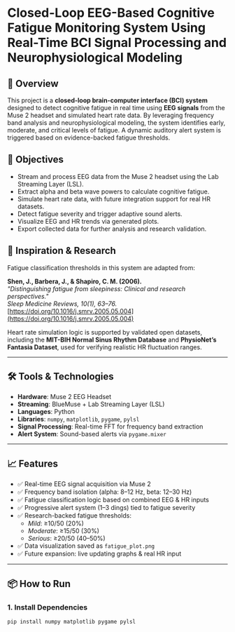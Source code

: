 # Closed-Loop EEG-Based Cognitive Fatigue Monitoring System Using Real-Time BCI Signal Processing and Neurophysiological Modeling

## 📘 Overview
This project is a **closed-loop brain-computer interface (BCI) system** designed to detect cognitive fatigue in real time using **EEG signals** from the Muse 2 headset and simulated heart rate data. By leveraging frequency band analysis and neurophysiological modeling, the system identifies early, moderate, and critical levels of fatigue. A dynamic auditory alert system is triggered based on evidence-backed fatigue thresholds.

## 🎯 Objectives
- Stream and process EEG data from the Muse 2 headset using the Lab Streaming Layer (LSL).
- Extract alpha and beta wave powers to calculate cognitive fatigue.
- Simulate heart rate data, with future integration support for real HR datasets.
- Detect fatigue severity and trigger adaptive sound alerts.
- Visualize EEG and HR trends via generated plots.
- Export collected data for further analysis and research validation.

## 🧠 Inspiration & Research
Fatigue classification thresholds in this system are adapted from:

**Shen, J., Barbera, J., & Shapiro, C. M. (2006).**  
*"Distinguishing fatigue from sleepiness: Clinical and research perspectives."*  
_Sleep Medicine Reviews, 10(1), 63–76._  
[https://doi.org/10.1016/j.smrv.2005.05.004](https://doi.org/10.1016/j.smrv.2005.05.004)

Heart rate simulation logic is supported by validated open datasets, including the **MIT-BIH Normal Sinus Rhythm Database** and **PhysioNet’s Fantasia Dataset**, used for verifying realistic HR fluctuation ranges.

---

## 🛠 Tools & Technologies
- **Hardware**: Muse 2 EEG Headset
- **Streaming**: BlueMuse + Lab Streaming Layer (LSL)
- **Languages**: Python
- **Libraries**: `numpy`, `matplotlib`, `pygame`, `pylsl`
- **Signal Processing**: Real-time FFT for frequency band extraction
- **Alert System**: Sound-based alerts via `pygame.mixer`

---

## 📈 Features
- ✅ Real-time EEG signal acquisition via Muse 2
- ✅ Frequency band isolation (alpha: 8–12 Hz, beta: 12–30 Hz)
- ✅ Fatigue classification logic based on combined EEG & HR inputs
- ✅ Progressive alert system (1–3 dings) tied to fatigue severity
- ✅ Research-backed fatigue thresholds:
  - *Mild*: ≥10/50 (20%)
  - *Moderate*: ≥15/50 (30%)
  - *Serious*: ≥20/50 (40–50%)
- ✅ Data visualization saved as `fatigue_plot.png`
- ✅ Future expansion: live updating graphs & real HR input

---

## 📦 How to Run

### 1. Install Dependencies
```bash
pip install numpy matplotlib pygame pylsl
